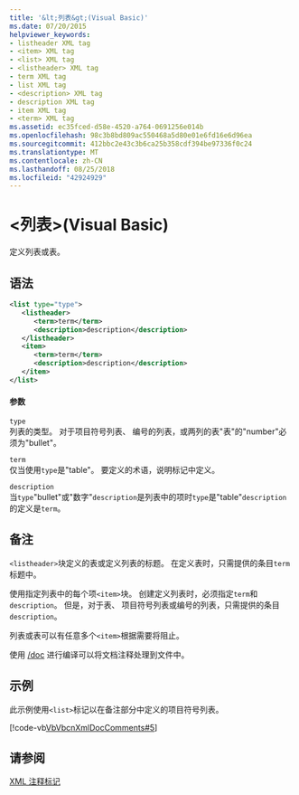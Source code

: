 ```yaml
---
title: '&lt;列表&gt;(Visual Basic)'
ms.date: 07/20/2015
helpviewer_keywords:
- listheader XML tag
- <item> XML tag
- <list> XML tag
- <listheader> XML tag
- term XML tag
- list XML tag
- <description> XML tag
- description XML tag
- item XML tag
- <term> XML tag
ms.assetid: ec35fced-d58e-4520-a764-0691256e014b
ms.openlocfilehash: 98c3b8bd809ac550468a5d80e01e6fd16e6d96ea
ms.sourcegitcommit: 412bbc2e43c3b6ca25b358cdf394be97336f0c24
ms.translationtype: MT
ms.contentlocale: zh-CN
ms.lasthandoff: 08/25/2018
ms.locfileid: "42924929"
---
```

# <a name="ltlistgt-visual-basic"></a>&lt;列表&gt;(Visual Basic)
定义列表或表。  
  
## <a name="syntax"></a>语法  
  
```xml  
<list type="type">  
   <listheader>  
      <term>term</term>  
      <description>description</description>  
   </listheader>  
   <item>  
      <term>term</term>  
      <description>description</description>  
   </item>  
</list>  
```  
  
#### <a name="parameters"></a>参数  
 `type`  
 列表的类型。 对于项目符号列表、 编号的列表，或两列的表"表"的"number"必须为"bullet"。  
  
 `term`  
 仅当使用`type`是"table"。 要定义的术语，说明标记中定义。  
  
 `description`  
 当`type`"bullet"或"数字"`description`是列表中的项时`type`是"table"`description`的定义是`term`。  
  
## <a name="remarks"></a>备注  
 `<listheader>`块定义的表或定义列表的标题。 在定义表时，只需提供的条目`term`标题中。  
  
 使用指定列表中的每个项`<item>`块。 创建定义列表时，必须指定`term`和`description`。 但是，对于表、 项目符号列表或编号的列表，只需提供的条目`description`。  
  
 列表或表可以有任意多个`<item>`根据需要将阻止。  
  
 使用 [/doc](../../../visual-basic/reference/command-line-compiler/doc.md) 进行编译可以将文档注释处理到文件中。  
  
## <a name="example"></a>示例  
 此示例使用`<list>`标记以在备注部分中定义的项目符号列表。  
  
 [!code-vb[VbVbcnXmlDocComments#5](../../../visual-basic/language-reference/xmldoc/codesnippet/VisualBasic/list_1.vb)]  
  
## <a name="see-also"></a>请参阅  
 [XML 注释标记](../../../visual-basic/language-reference/xmldoc/index.md)
